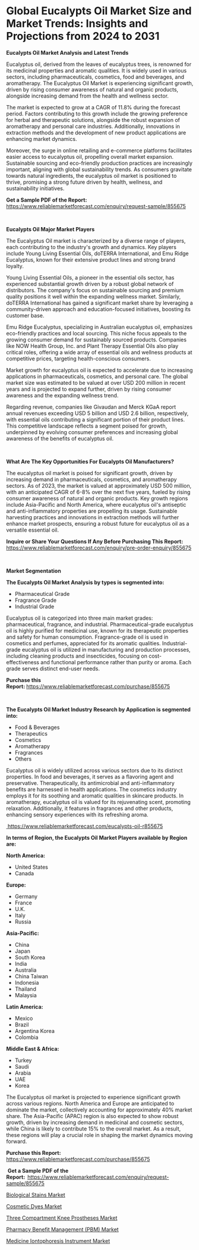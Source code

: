 <p><h1>Global Eucalypts Oil Market Size and Market Trends: Insights and Projections from 2024 to 2031</h1></p><p><strong>Eucalypts Oil Market Analysis and Latest Trends</strong></p>
<p><p>Eucalyptus oil, derived from the leaves of eucalyptus trees, is renowned for its medicinal properties and aromatic qualities. It is widely used in various sectors, including pharmaceuticals, cosmetics, food and beverages, and aromatherapy. The Eucalyptus Oil Market is experiencing significant growth, driven by rising consumer awareness of natural and organic products, alongside increasing demand from the health and wellness sector.</p><p>The market is expected to grow at a CAGR of 11.8% during the forecast period. Factors contributing to this growth include the growing preference for herbal and therapeutic solutions, alongside the robust expansion of aromatherapy and personal care industries. Additionally, innovations in extraction methods and the development of new product applications are enhancing market dynamics.</p><p>Moreover, the surge in online retailing and e-commerce platforms facilitates easier access to eucalyptus oil, propelling overall market expansion. Sustainable sourcing and eco-friendly production practices are increasingly important, aligning with global sustainability trends. As consumers gravitate towards natural ingredients, the eucalyptus oil market is positioned to thrive, promising a strong future driven by health, wellness, and sustainability initiatives.</p></p>
<p><strong>Get a Sample PDF of the Report:&nbsp;</strong> <a href="https://www.reliablemarketforecast.com/enquiry/request-sample/855675?utm_campaign=1110&utm_medium=2&utm_source=Github&utm_content=ia&utm_term=09112024&utm_id=eucalypts-oil">https://www.reliablemarketforecast.com/enquiry/request-sample/855675</a></p>
<p>&nbsp;</p>
<p><strong>Eucalypts Oil Major Market Players</strong></p>
<p><p>The Eucalyptus Oil market is characterized by a diverse range of players, each contributing to the industry's growth and dynamics. Key players include Young Living Essential Oils, doTERRA International, and Emu Ridge Eucalyptus, known for their extensive product lines and strong brand loyalty.</p><p>Young Living Essential Oils, a pioneer in the essential oils sector, has experienced substantial growth driven by a robust global network of distributors. The company's focus on sustainable sourcing and premium quality positions it well within the expanding wellness market. Similarly, doTERRA International has gained a significant market share by leveraging a community-driven approach and education-focused initiatives, boosting its customer base.</p><p>Emu Ridge Eucalyptus, specializing in Australian eucalyptus oil, emphasizes eco-friendly practices and local sourcing. This niche focus appeals to the growing consumer demand for sustainably sourced products. Companies like NOW Health Group, Inc. and Plant Therapy Essential Oils also play critical roles, offering a wide array of essential oils and wellness products at competitive prices, targeting health-conscious consumers.</p><p>Market growth for eucalyptus oil is expected to accelerate due to increasing applications in pharmaceuticals, cosmetics, and personal care. The global market size was estimated to be valued at over USD 200 million in recent years and is projected to expand further, driven by rising consumer awareness and the expanding wellness trend.</p><p>Regarding revenue, companies like Givaudan and Merck KGaA report annual revenues exceeding USD 5 billion and USD 2.6 billion, respectively, with essential oils contributing a significant portion of their product lines. This competitive landscape reflects a segment poised for growth, underpinned by evolving consumer preferences and increasing global awareness of the benefits of eucalyptus oil.</p></p>
<p>&nbsp;</p>
<p><strong>What Are The Key Opportunities For Eucalypts Oil Manufacturers?</strong></p>
<p><p>The eucalyptus oil market is poised for significant growth, driven by increasing demand in pharmaceuticals, cosmetics, and aromatherapy sectors. As of 2023, the market is valued at approximately USD 500 million, with an anticipated CAGR of 6-8% over the next five years, fueled by rising consumer awareness of natural and organic products. Key growth regions include Asia-Pacific and North America, where eucalyptus oil's antiseptic and anti-inflammatory properties are propelling its usage. Sustainable harvesting practices and innovations in extraction methods will further enhance market prospects, ensuring a robust future for eucalyptus oil as a versatile essential oil.</p></p>
<p><strong>Inquire or Share Your Questions If Any Before Purchasing This Report:</strong> <a href="https://www.reliablemarketforecast.com/enquiry/pre-order-enquiry/855675?utm_campaign=1110&utm_medium=2&utm_source=Github&utm_content=ia&utm_term=09112024&utm_id=eucalypts-oil">https://www.reliablemarketforecast.com/enquiry/pre-order-enquiry/855675</a></p>
<p>&nbsp;</p>
<p><strong>Market Segmentation</strong></p>
<p><strong>The Eucalypts Oil Market Analysis by types is segmented into:</strong></p>
<p><ul><li>Pharmaceutical Grade</li><li>Fragrance Grade</li><li>Industrial Grade</li></ul></p>
<p><p>Eucalyptus oil is categorized into three main market grades: pharmaceutical, fragrance, and industrial. Pharmaceutical-grade eucalyptus oil is highly purified for medicinal use, known for its therapeutic properties and safety for human consumption. Fragrance-grade oil is used in cosmetics and perfumes, appreciated for its aromatic qualities. Industrial-grade eucalyptus oil is utilized in manufacturing and production processes, including cleaning products and insecticides, focusing on cost-effectiveness and functional performance rather than purity or aroma. Each grade serves distinct end-user needs.</p></p>
<p><strong>Purchase this Report:&nbsp;</strong><a href="https://www.reliablemarketforecast.com/purchase/855675?utm_campaign=1110&utm_medium=2&utm_source=Github&utm_content=ia&utm_term=09112024&utm_id=eucalypts-oil">https://www.reliablemarketforecast.com/purchase/855675</a></p>
<p>&nbsp;</p>
<p><strong>The Eucalypts Oil Market Industry Research by Application is segmented into:</strong></p>
<p><ul><li>Food & Beverages</li><li>Therapeutics</li><li>Cosmetics</li><li>Aromatherapy</li><li>Fragrances</li><li>Others</li></ul></p>
<p><p>Eucalyptus oil is widely utilized across various sectors due to its distinct properties. In food and beverages, it serves as a flavoring agent and preservative. Therapeutically, its antimicrobial and anti-inflammatory benefits are harnessed in health applications. The cosmetics industry employs it for its soothing and aromatic qualities in skincare products. In aromatherapy, eucalyptus oil is valued for its rejuvenating scent, promoting relaxation. Additionally, it features in fragrances and other products, enhancing sensory experiences with its refreshing aroma.</p></p>
<p><a href="https://www.reliablemarketforecast.com/eucalypts-oil-r855675?utm_campaign=1110&utm_medium=2&utm_source=Github&utm_content=ia&utm_term=09112024&utm_id=eucalypts-oil">&nbsp;https://www.reliablemarketforecast.com/eucalypts-oil-r855675</a></p>
<p><strong>In terms of Region, the Eucalypts Oil Market Players available by Region are:</strong></p>
<p>
    <p> <strong> North America: </strong>
        <ul>
            <li>United States</li>
            <li>Canada</li>
        </ul>
        </p> 
    <p> <strong> Europe: </strong>
        <ul>
            <li>Germany</li>
            <li>France</li>
            <li>U.K.</li>
            <li>Italy</li>
            <li>Russia</li>
        </ul>
        </p> 
    <p> <strong> Asia-Pacific: </strong>
        <ul>
            <li>China</li>
            <li>Japan</li>
            <li>South Korea</li>
            <li>India</li>
            <li>Australia</li>
            <li>China Taiwan</li>
            <li>Indonesia</li>
            <li>Thailand</li>
            <li>Malaysia</li>
        </ul>
        </p> 
    <p> <strong> Latin America: </strong>
        <ul>
            <li>Mexico</li>
            <li>Brazil</li>
            <li>Argentina Korea</li>
            <li>Colombia</li>
        </ul>
        </p> 
    <p> <strong> Middle East & Africa: </strong>
        <ul>
            <li>Turkey</li>
            <li>Saudi</li>
            <li>Arabia</li>
            <li>UAE</li>
            <li>Korea</li>
        </ul>
    </p>
    </p>
<p><p>The Eucalyptus oil market is projected to experience significant growth across various regions. North America and Europe are anticipated to dominate the market, collectively accounting for approximately 40% market share. The Asia-Pacific (APAC) region is also expected to show robust growth, driven by increasing demand in medicinal and cosmetic sectors, while China is likely to contribute 15% to the overall market. As a result, these regions will play a crucial role in shaping the market dynamics moving forward.</p></p>
<p><strong>Purchase this Report: </strong><a href="https://www.reliablemarketforecast.com/purchase/855675?utm_campaign=1110&utm_medium=2&utm_source=Github&utm_content=ia&utm_term=09112024&utm_id=eucalypts-oil">https://www.reliablemarketforecast.com/purchase/855675</a></p>
<p>&nbsp;<strong>Get a Sample PDF of the Report:&nbsp;&nbsp;</strong><a href="https://www.reliablemarketforecast.com/enquiry/request-sample/855675?utm_campaign=1110&utm_medium=2&utm_source=Github&utm_content=ia&utm_term=09112024&utm_id=eucalypts-oil">https://www.reliablemarketforecast.com/enquiry/request-sample/855675</a></p>
<p><strong></strong></p>
<p><p><a href="https://github.com/wydramppetrox/Market-Research-Report-List-1/blob/main/biological-stains-market.md?utm_campaign=1110&utm_medium=2&utm_source=Github&utm_content=ia&utm_term=09112024&utm_id=eucalypts-oil">Biological Stains Market</a></p><p><a href="https://github.com/janelbaub6/Market-Research-Report-List-1/blob/main/cosmetic-dyes-market.md?utm_campaign=1110&utm_medium=2&utm_source=Github&utm_content=ia&utm_term=09112024&utm_id=eucalypts-oil">Cosmetic Dyes Market</a></p><p><a href="https://issuu.com/reportprime-2/docs/three-compartment-knee-prostheses-m_5d42dbbb7082d9?utm_campaign=1110&utm_medium=2&utm_source=Github&utm_content=ia&utm_term=09112024&utm_id=eucalypts-oil">Three Compartment Knee Prostheses Market</a></p><p><a href="https://issuu.com/reportprime-2/docs/pharmacy-benefit-management-pbm-mar_d040de4b32a0fc?utm_campaign=1110&utm_medium=2&utm_source=Github&utm_content=ia&utm_term=09112024&utm_id=eucalypts-oil">Pharmacy Benefit Management (PBM) Market</a></p><p><a href="https://issuu.com/reportprime-2/docs/medicine-iontophoresis-instrument-m_c914b242d7c48f?utm_campaign=1110&utm_medium=2&utm_source=Github&utm_content=ia&utm_term=09112024&utm_id=eucalypts-oil">Medicine Iontophoresis Instrument Market</a></p></p>